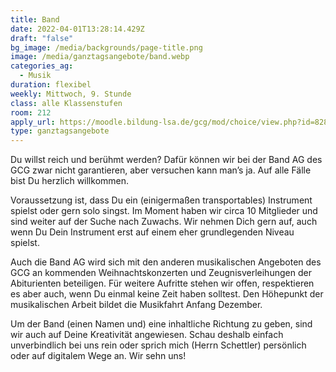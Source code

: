 ```yaml
---
title: Band
date: 2022-04-01T13:28:14.429Z
draft: "false"
bg_image: /media/backgrounds/page-title.png
image: /media/ganztagsangebote/band.webp
categories_ag:
  - Musik
duration: flexibel
weekly: Mittwoch, 9. Stunde
class: alle Klassenstufen
room: 212
apply_url: https://moodle.bildung-lsa.de/gcg/mod/choice/view.php?id=828
type: ganztagsangebote
---
```

Du willst reich und berühmt werden?
Dafür können wir bei der Band AG des GCG zwar nicht garantieren, aber versuchen kann man’s ja. Auf alle Fälle bist Du herzlich willkommen.

Voraussetzung ist, dass Du ein (einigermaßen transportables) Instrument spielst oder gern solo singst. Im Moment haben wir circa 10 Mitglieder und sind weiter auf der Suche nach Zuwachs. Wir nehmen Dich gern auf, auch wenn Du Dein Instrument erst auf einem eher grundlegenden Niveau spielst.

Auch die Band AG wird sich mit den anderen musikalischen Angeboten des GCG an kommenden Weihnachtskonzerten und Zeugnisverleihungen der Abiturienten beteiligen. Für weitere Aufritte stehen wir offen, respektieren es aber auch, wenn Du einmal keine Zeit haben solltest. Den Höhepunkt der musikalischen Arbeit bildet die Musikfahrt Anfang Dezember.

Um der Band (einen Namen und) eine inhaltliche Richtung zu geben, sind wir auch auf Deine Kreativität angewiesen. Schau deshalb einfach unverbindlich bei uns rein oder sprich mich (Herrn Schettler) persönlich oder auf digitalem Wege an. Wir sehn uns!
